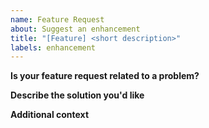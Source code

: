 ```yaml
---
name: Feature Request
about: Suggest an enhancement
title: "[Feature] <short description>"
labels: enhancement
---
```


**Is your feature request related to a problem?**

**Describe the solution you'd like**

**Additional context**
